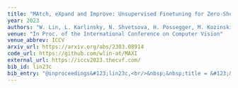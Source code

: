 ```yaml
---
title: "MAtch, eXpand and Improve: Unsupervised Finetuning for Zero-Shot Action Recognition with Language Knowledge"
year: 2023
authors: "W. Lin, L. Karlinsky, N. Shvetsova, H. Possegger, M. Kozinski, R. Panda, R. Feris, H. Kuehne, H. Bischof"
venue: "In Proc. of the International Conference on Computer Vision"
venue_abbrev: ICCV
arxiv_url: https://arxiv.org/abs/2303.08914
code_url: https://github.com/wlin-at/MAXI
external_url: https://iccv2023.thecvf.com/
bib_id: lin23c
bib_entry: "@inproceedings&#123;lin23c,<br/>&nbsp;&nbsp;title = &#123;&#123;MAtch, eXpand and Improve: Unsupervised Finetuning for Zero-Shot Action Recognition with Language Knowledge&#125;&#125;,<br/>&nbsp;&nbsp;author = &#123;Lin, Wei and Karlinsky, Leonid and Shvetsova, Nina and Possegger, Horst and Kozinski, Mateusz and Panda, Rameswar and Feris, Rogerio and Kuehne, Hilde and Bischof, Horst&#125;,<br/>&nbsp;&nbsp;booktitle = &#123;Proc. of the International Conference on Computer Vision (ICCV)&#125;,<br/>&nbsp;&nbsp;year = &#123;2023&#125;<br/>&#125;"
---
```

